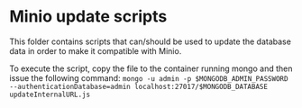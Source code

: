 # Minio update scripts

This folder contains scripts that can/should be used to update the database data in order to make it compatible with Minio.

To execute the script, copy the file to the container running mongo and then issue the following command:
`mongo -u admin -p $MONGODB_ADMIN_PASSWORD --authenticationDatabase=admin localhost:27017/$MONGODB_DATABASE updateInternalURL.js`
